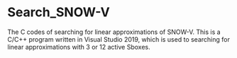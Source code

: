 # Search_SNOW-V
The C codes of searching for linear approximations of SNOW-V.
This is a C/C++ program written in Visual Studio 2019,
which is used to searching for linear approximations with 3 or 12 active Sboxes.
